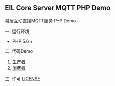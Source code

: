 EIL Core Server MQTT PHP Demo
------------------------------
易居互动直播MQTT服务 PHP Demo

一. 运行环境
* PHP 5.6 +

二. 代码Demo
  1. [生产者](https://github.com/eju-jinyongri/phpMQTT/blob/master/examples/publish.php) 
  2. [消费者](https://github.com/eju-jinyongri/phpMQTT/blob/master/examples/subscribe.php) 

三. 许可
  [LICENSE](https://github.com/eju-jinyongri/phpMQTT/blob/master/LICENSE) 

